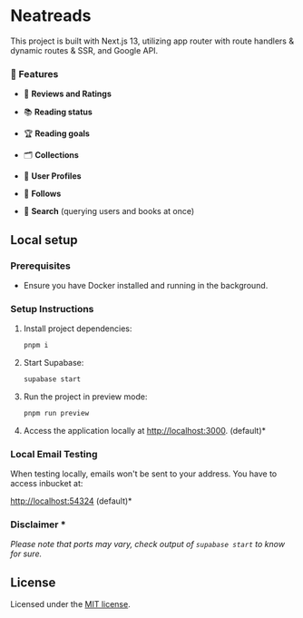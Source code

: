 # Neatreads

This project is built with Next.js 13, utilizing app router with route handlers & dynamic routes & SSR, and Google API.

### 🚀 Features

- 🌟 **Reviews and Ratings**

- 📚 **Reading status**

- 🏆 **Reading goals**

- 🗂 **Collections**

- 🤵 **User Profiles**
  
- 👥 **Follows**

- 🔎 **Search** (querying users and books at once)

## Local setup

### Prerequisites

- Ensure you have Docker installed and running in the background.

### Setup Instructions

1. Install project dependencies:

    ```bash
    pnpm i
    ```

2. Start Supabase:

    ```bash
    supabase start
    ```

3. Run the project in preview mode:

    ```bash
    pnpm run preview
    ```

4. Access the application locally at [http://localhost:3000](http://localhost:3000). (default)*

### Local Email Testing

When testing locally, emails won't be sent to your address. You have to access inbucket at:

[http://localhost:54324](http://localhost:54324) (default)*

### Disclaimer *

*Please note that ports may vary, check output of ``supabase start`` to know for sure.*

## License

Licensed under the [MIT license](https://github.com/shadcn/ui/blob/main/LICENSE.md).
